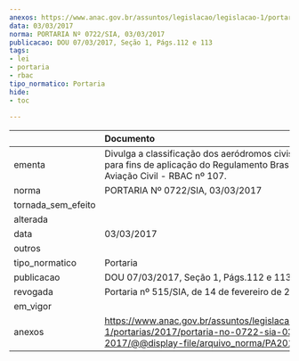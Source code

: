 ```yaml
---
anexos: https://www.anac.gov.br/assuntos/legislacao/legislacao-1/portarias/2017/portaria-no-0722-sia-03-03-2017/@@display-file/arquivo_norma/PA2017-0722.pdf
data: 03/03/2017
norma: PORTARIA Nº 0722/SIA, 03/03/2017
publicacao: DOU 07/03/2017, Seção 1, Págs.112 e 113
tags:
- lei
- portaria
- rbac
tipo_normatico: Portaria
hide: 
- toc 
 
---
```


|                    | Documento                                                                                                                                            |
|:-------------------|:-----------------------------------------------------------------------------------------------------------------------------------------------------|
| ementa             | Divulga a classificação dos aeródromos civis públicos para fins de aplicação do Regulamento Brasileiro da Aviação Civil - RBAC nº 107.               |
| norma              | PORTARIA Nº 0722/SIA, 03/03/2017                                                                                                                     |
| tornada_sem_efeito |                                                                                                                                                      |
| alterada           |                                                                                                                                                      |
| data               | 03/03/2017                                                                                                                                           |
| outros             |                                                                                                                                                      |
| tipo_normatico     | Portaria                                                                                                                                             |
| publicacao         | DOU 07/03/2017, Seção 1, Págs.112 e 113                                                                                                              |
| revogada           | Portaria nº 515/SIA, de 14 de fevereiro de 2018.                                                                                                     |
| em_vigor           |                                                                                                                                                      |
| anexos             | https://www.anac.gov.br/assuntos/legislacao/legislacao-1/portarias/2017/portaria-no-0722-sia-03-03-2017/@@display-file/arquivo_norma/PA2017-0722.pdf |